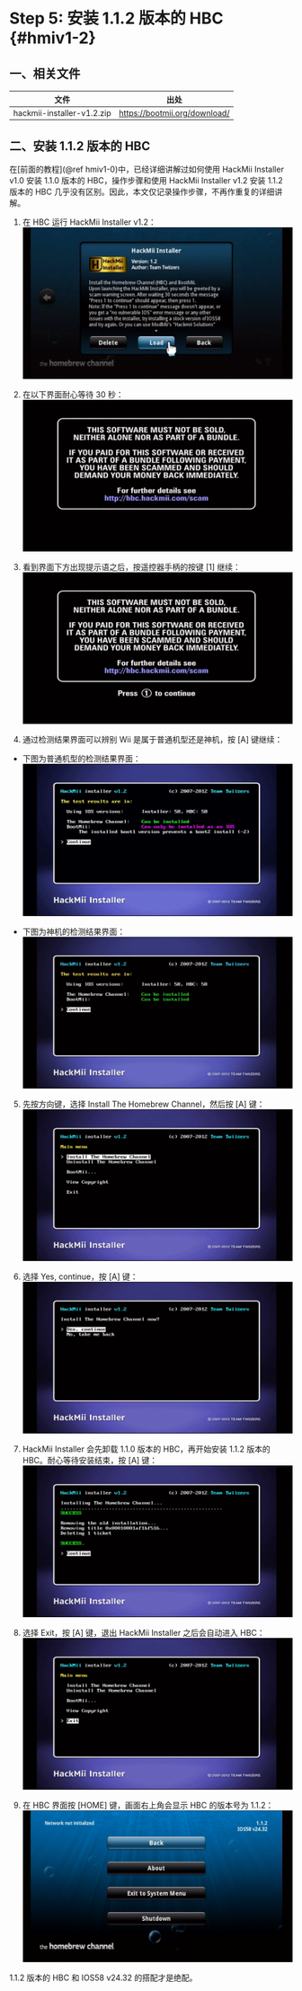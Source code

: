# Step 5: 安装 1.1.2 版本的 HBC  {#hmiv1-2}


## 一、相关文件

| 文件 | 出处 |
| --- | --- |
| hackmii-installer-v1.2.zip | <https://bootmii.org/download/> |


## 二、安装 1.1.2 版本的 HBC

在[前面的教程](@ref hmiv1-0)中，已经详细讲解过如何使用 HackMii Installer v1.0 安装 1.1.0 版本的 HBC，操作步骤和使用 HackMii Installer v1.2 安装 1.1.2 版本的 HBC 几乎没有区别。因此，本文仅记录操作步骤，不再作重复的详细讲解。

1. 在 HBC 运行 HackMii Installer v1.2：<br/>
  ![](./hmiv1.2.png)

2. 在以下界面耐心等待 30 秒：<br/>
  ![](./hmiv1.2-startup.png)

3. 看到界面下方出现提示语之后，按遥控器手柄的按键 [1] 继续：
  ![](./hmiv1.2-press-1-to-continue.png)

4. 通过检测结果界面可以辨别 Wii 是属于普通机型还是神机，按 [A] 键继续：
  - 下图为普通机型的检测结果界面：<br/>
    ![](./hmiv1.2-bootmii-as-ios-only.png)

  - 下图为神机的检测结果界面：<br/>
    ![](./hmiv1.2-bootmii-as-boot2.png)

5. 先按方向键，选择 Install The Homebrew Channel，然后按 [A] 键：<br/>
  ![](./hmiv1.2-install-hbc.png)

6. 选择 Yes, continue，按 [A] 键：<br/>
  ![](./hmiv1.2-yes-continue.png)

7. HackMii Installer 会先卸载 1.1.0 版本的 HBC，再开始安装 1.1.2 版本的 HBC。耐心等待安装结束，按 [A] 键：<br/>
  ![](./hmiv1.2-install-hbc-success.png)

8. 选择 Exit，按 [A] 键，退出 HackMii Installer 之后会自动进入 HBC：<br/>
  ![](./hmiv1.2-exit.png)

9. 在 HBC 界面按 [HOME] 键，画面右上角会显示 HBC 的版本号为 1.1.2：<br/>
  ![](./hmiv1.2-hbc-1.1.2.png)

1.1.2 版本的 HBC 和 IOS58 v24.32 的搭配才是绝配。
